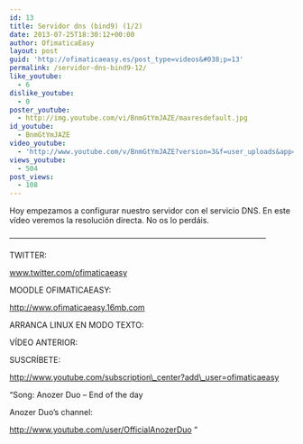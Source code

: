 ```yaml
---
id: 13
title: Servidor dns (bind9) (1/2)
date: 2013-07-25T18:30:12+00:00
author: OfimaticaEasy
layout: post
guid: 'http://ofimaticaeasy.es/post_type=videos&#038;p=13'
permalink: /servidor-dns-bind9-12/
like_youtube:
  - 6
dislike_youtube:
  - 0
poster_youtube:
  - http://img.youtube.com/vi/BnmGtYmJAZE/maxresdefault.jpg
id_youtube:
  - BnmGtYmJAZE
video_youtube:
  - 'http://www.youtube.com/v/BnmGtYmJAZE?version=3&f=user_uploads&app=youtube_gdata'
views_youtube:
  - 504
post_views:
  - 108
---
```

Hoy empezamos a configurar nuestro servidor con el servicio DNS. En este vídeo veremos la resolución directa. No os lo perdáis.

&#8212;&#8212;&#8212;&#8212;&#8212;&#8212;&#8212;&#8212;&#8212;&#8212;&#8212;&#8212;&#8212;&#8212;&#8212;&#8212;&#8212;&#8212;&#8212;&#8212;&#8212;&#8212;&#8212;&#8212;&#8212;&#8212;&#8212;&#8212;&#8212;&#8212;&#8212;&#8212;&#8211;

TWITTER:
  
www.twitter.com/ofimaticaeasy

MOODLE OFIMATICAEASY:

http://www.ofimaticaeasy.16mb.com

ARRANCA LINUX EN MODO TEXTO:



VÍDEO ANTERIOR:



SUSCRÍBETE:

http://www.youtube.com/subscription\_center?add\_user=ofimaticaeasy

&#8220;Song: Anozer Duo &#8211; End of the day
  
Anozer Duo&#8217;s channel:
  
http://www.youtube.com/user/OfficialAnozerDuo &#8220;